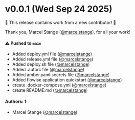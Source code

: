 # v0.0.1 (Wed Sep 24 2025)

:tada: This release contains work from a new contributor! :tada:

Thank you, Marcel Stange ([@marcelstange](https://github.com/marcelstange)), for all your work!

#### ⚠️ Pushed to `main`

- Added deploy.yml file ([@marcelstange](https://github.com/marcelstange))
- Added release.yml file ([@marcelstange](https://github.com/marcelstange))
- Added deploy.sh file ([@marcelstange](https://github.com/marcelstange))
- Added .autorc file ([@marcelstange](https://github.com/marcelstange))
- Added amber.yaml secrets file ([@marcelstange](https://github.com/marcelstange))
- Added flowise application quickstart ([@marcelstange](https://github.com/marcelstange))
- create .docker-compose.yml ([@marcelstange](https://github.com/marcelstange))
- create README.md ([@marcelstange](https://github.com/marcelstange))

#### Authors: 1

- Marcel Stange ([@marcelstange](https://github.com/marcelstange))
